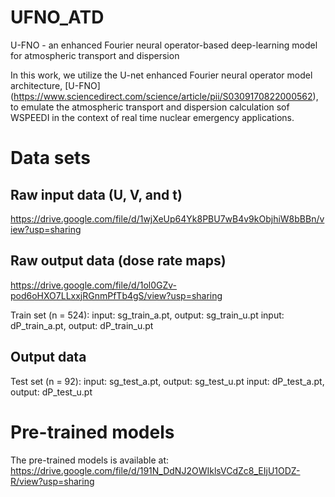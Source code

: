 # UFNO_ATD
U-FNO - an enhanced Fourier neural operator-based deep-learning model for atmospheric transport and dispersion 

In this work, we utilize the U-net enhanced Fourier neural operator model architecture, [U-FNO] (https://www.sciencedirect.com/science/article/pii/S0309170822000562), to emulate the atmospheric transport and dispersion calculation sof WSPEEDI in the context of real time nuclear emergency applications.


# Data sets
## Raw input data (U, V, and t)
https://drive.google.com/file/d/1wjXeUp64Yk8PBU7wB4v9kObjhiW8bBBn/view?usp=sharing 
## Raw output data (dose rate maps)
https://drive.google.com/file/d/1ol0GZv-pod6oHXO7LLxxjRGnmPfTb4gS/view?usp=sharing

Train set (n = 524):
input: sg_train_a.pt, output: sg_train_u.pt
input: dP_train_a.pt, output: dP_train_u.pt
## Output data
Test set (n = 92):
input: sg_test_a.pt, output: sg_test_u.pt
input: dP_test_a.pt, output: dP_test_u.pt

# Pre-trained models
The pre-trained models is available at: https://drive.google.com/file/d/191N_DdNJ2OWIklsVCdZc8_EIjU1ODZ-R/view?usp=sharing
